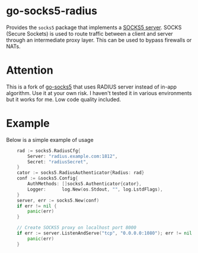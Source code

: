 go-socks5-radius
================

Provides the `socks5` package that implements a [SOCKS5 server](http://en.wikipedia.org/wiki/SOCKS).
SOCKS (Secure Sockets) is used to route traffic between a client and server through
an intermediate proxy layer. This can be used to bypass firewalls or NATs.

Attention
=========

This is a fork of [go-socks5](https://github.com/armon/go-socks5) that uses RADIUS server instead of in-app algorithm.
Use it at your own risk. I haven't tested it in various environments but it works for me. Low code quality included.

Example
=======

Below is a simple example of usage

```go
	rad := socks5.RadiusCfg{
		Server: "radius.example.com:1812",
		Secret: "radiusSecret",
	}
	cator := socks5.RadiusAuthenticator{Radius: rad}
	conf := &socks5.Config{
		AuthMethods: []socks5.Authenticator{cator},
		Logger:      log.New(os.Stdout, "", log.LstdFlags),
	}
	server, err := socks5.New(conf)
	if err != nil {
		panic(err)
	}

	// Create SOCKS5 proxy on localhost port 8000
	if err := server.ListenAndServe("tcp", "0.0.0.0:1080"); err != nil {
		panic(err)
	}
```

